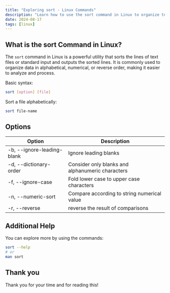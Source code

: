 ```yaml
---
title: "Exploring sort - Linux Commands"
description: "Learn how to use the sort command in Linux to organize text files by sorting lines alphabetically, numerically, or in reverse order and explore its options."
date: 2024-08-17
tags: [linux]
---
```


## What is the sort Command in Linux?

The `sort` command in Linux is a powerful utility that sorts the lines of text files or standard input and outputs the sorted lines. It is commonly used to organize data in alphabetical, numerical, or reverse order, making it easier to analyze and process.

Basic syntax:

```bash
sort [option] [file]
```

Sort a file alphabetically:

```bash
sort file-name
```

## Options

| Option                     | Description                                      |
| -------------------------- | ------------------------------------------------ |
| -b, --ignore-leading-blank | Ignore leading blanks                            |
| -d, --dictionary-order     | Consider only blanks and alphanumeric characters |
| -f, --ignore-case          | Fold lower case to upper case characters         |
| -n, --numeric-sort         | Compare according to string numerical value      |
| -r, --reverse              | reverse the result of comparisons                |

## Additional Help

You can explore more by using the commands:

```bash
sort --help
# or
man sort
```

## Thank you

Thank you for your time and for reading this!
